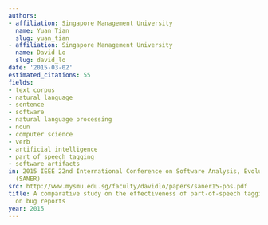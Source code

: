 ```yaml
---
authors:
- affiliation: Singapore Management University
  name: Yuan Tian
  slug: yuan_tian
- affiliation: Singapore Management University
  name: David Lo
  slug: david_lo
date: '2015-03-02'
estimated_citations: 55
fields:
- text corpus
- natural language
- sentence
- software
- natural language processing
- noun
- computer science
- verb
- artificial intelligence
- part of speech tagging
- software artifacts
in: 2015 IEEE 22nd International Conference on Software Analysis, Evolution, and Reengineering
  (SANER)
src: http://www.mysmu.edu.sg/faculty/davidlo/papers/saner15-pos.pdf
title: A comparative study on the effectiveness of part-of-speech tagging techniques
  on bug reports
year: 2015
---
```

